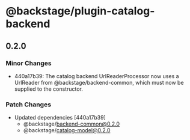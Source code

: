 # @backstage/plugin-catalog-backend

## 0.2.0
### Minor Changes

- 440a17b39: The catalog backend UrlReaderProcessor now uses a UrlReader from @backstage/backend-common, which must now be supplied to the constructor.

### Patch Changes

- Updated dependencies [440a17b39]
  - @backstage/backend-common@0.2.0
  - @backstage/catalog-model@0.2.0
